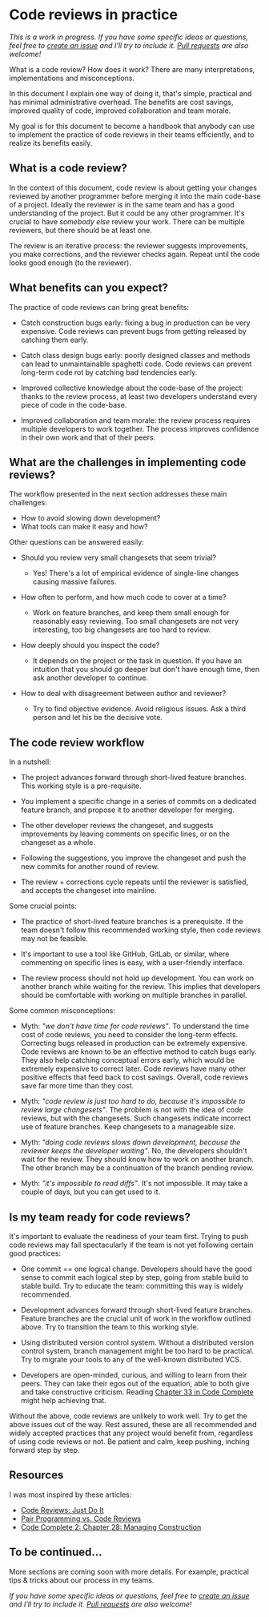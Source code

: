 Code reviews in practice
========================

*This is a work in progress.*
*If you have some specific ideas or questions, feel free to [create an issue](https://github.com/janosgyerik/code-reviews-in-practice/issues) and I'll try to include it. [Pull requests](https://github.com/janosgyerik/code-reviews-in-practice) are also welcome!*

What is a code review? How does it work? There are many interpretations, implementations and misconceptions.

In this document I explain one way of doing it, that's simple, practical and has minimal administrative overhead. The benefits are cost savings, improved quality of code, improved collaboration and team morale.

My goal is for this document to become a handbook that anybody can use to implement the practice of code reviews in their teams efficiently, and to realize its benefits easily.

What is a code review?
----------------------

In the context of this document, code review is about getting your changes reviewed by another programmer before merging it into the main code-base of a project. Ideally the reviewer is in the same team and has a good understanding of the project. But it could be any other programmer. It's crucial to have *somebody else* review your work. There can be multiple reviewers, but there should be at least one.

The review is an iterative process: the reviewer suggests improvements, you make corrections, and the reviewer checks again. Repeat until the code looks good enough (to the reviewer).

What benefits can you expect?
-----------------------------

The practice of code reviews can bring great benefits:

- Catch construction bugs early: fixing a bug in production can be very expensive. Code reviews can prevent bugs from getting released by catching them early.

- Catch class design bugs early: poorly designed classes and methods can lead to unmaintainable spaghetti code. Code reviews can prevent long-term code rot by catching bad tendencies early.

- Improved collective knowledge about the code-base of the project: thanks to the review process, at least two developers understand every piece of code in the code-base.

- Improved collaboration and team morale: the review process requires multiple developers to work together. The process improves confidence in their own work and that of their peers.

What are the challenges in implementing code reviews?
-----------------------------------------------------

The workflow presented in the next section addresses these main challenges:

- How to avoid slowing down development?
- What tools can make it easy and how?

Other questions can be answered easily:

- Should you review very small changesets that seem trivial?
  + Yes! There's a lot of empirical evidence of single-line changes causing massive failures.

- How often to perform, and how much code to cover at a time?
  + Work on feature branches, and keep them small enough for reasonably easy reviewing. Too small changesets are not very interesting, too big changesets are too hard to review.

- How deeply should you inspect the code?
  + It depends on the project or the task in question. If you have an intuition that you should go deeper but don't have enough time, then ask another developer to continue.

- How to deal with disagreement between author and reviewer?
  + Try to find objective evidence. Avoid religious issues. Ask a third person and let his be the decisive vote.

The code review workflow
------------------------

In a nutshell:

- The project advances forward through short-lived feature branches. This working style is a pre-requisite.

- You implement a specific change in a series of commits on a dedicated feature branch, and propose it to another developer for merging.

- The other developer reviews the changeset, and suggests improvements by leaving comments on specific lines, or on the changeset as a whole.

- Following the suggestions, you improve the changeset and push the new commits for another round of review.

- The review + corrections cycle repeats until the reviewer is satisfied, and accepts the changeset into mainline.

Some crucial points:

- The practice of short-lived feature branches is a prerequisite. If the team doesn't follow this recommended working style, then code reviews may not be feasible.

- It's important to use a tool like GitHub, GitLab, or similar, where commenting on specific lines is easy, with a user-friendly interface.

- The review process should not hold up development. You can work on another branch while waiting for the review. This implies that developers should be comfortable with working on multiple branches in parallel.

Some common misconceptions:

- Myth: *"we don't have time for code reviews"*. To understand the time cost of code reviews, you need to consider the long-term effects. Correcting bugs released in production can be extremely expensive. Code reviews are known to be an effective method to catch bugs early. They also help catching conceptual errors early, which would be extremely expensive to correct later. Code reviews have many other positive effects that feed back to cost savings. Overall, code reviews save far more time than they cost.

- Myth: *"code review is just too hard to do, because it's impossible to review large changesets"*. The problem is not with the idea of code reviews, but with the changesets. Such changesets indicate incorrect use of feature branches. Keep changesets to a manageable size.

- Myth: *"doing code reviews slows down development, because the reviewer keeps the developer waiting"*. No, the developers shouldn't wait for the review. They should know how to work on another branch. The other branch may be a continuation of the branch pending review.

- Myth: *"it's impossible to read diffs"*. It's not impossible. It may take a couple of days, but you can get used to it.

Is my team ready for code reviews?
----------------------------------

It's important to evaluate the readiness of your team first. Trying to push code reviews may fail spectacularly if the team is not yet following certain good practices:

- One commit == one logical change. Developers should have the good sense to commit each logical step by step, going from stable build to stable build. Try to educate the team: committing this way is widely recommended.

- Development advances forward through short-lived feature branches. Feature branches are the crucial unit of work in the workflow outlined above. Try to transition the team to this working style.

- Using distributed version control system. Without a distributed version control system, branch management might be too hard to be practical. Try to migrate your tools to any of the well-known distributed VCS.

- Developers are open-minded, curious, and willing to learn from their peers. They can take their egos out of the equation, able to both give and take constructive criticism. Reading [Chapter 33 in Code Complete][cc2] might help achieving that.

Without the above, code reviews are unlikely to work well. Try to get the above issues out of the way. Rest assured, these are all recommended and widely accepted practices that any project would benefit from, regardless of using code reviews or not. Be patient and calm, keep pushing, inching forward step by step.

Resources
---------

I was most inspired by these articles:

- [Code Reviews: Just Do It](http://blog.codinghorror.com/code-reviews-just-do-it/)
- [Pair Programming vs. Code Reviews](http://blog.codinghorror.com/pair-programming-vs-code-reviews/)
- [Code Complete 2: Chapter 28: Managing Construction][cc2]

To be continued...
------------------

More sections are coming soon with more details. For example, practical tips & tricks about our process in my teams.

*If you have some specific ideas or questions, feel free to [create an issue](https://github.com/janosgyerik/code-reviews-in-practice/issues) and I'll try to include it. [Pull requests](https://github.com/janosgyerik/code-reviews-in-practice) are also welcome!*

[cc2]: http://www.cc2e.com/
